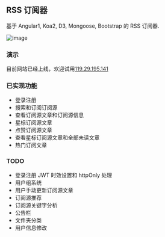 ## RSS 订阅器

基于 Angular1, Koa2, D3, Mongoose, Bootstrap 的 RSS 订阅器.

![image](https://raw.githubusercontent.com/ruiming/rss/master/public/img/preview.png)

### 演示

目前网站已经上线，欢迎试用[119.29.195.141](http://119.29.195.141/)



### 已实现功能

- 登录注册
- 搜索和订阅订阅源
- 查看订阅源文章和订阅源信息
- 星标订阅源文章
- 点赞订阅源文章
- 查看星标订阅源文章和全部未读文章
- 热门订阅文章



### TODO

- 登录注册 JWT 时效设置和 httpOnly 处理
- 用户组系统
- 用户手动更新订阅源文章
- 订阅源推荐
- 订阅源关键字分析
- 公告栏
- 文件夹分类
- 用户信息修改

